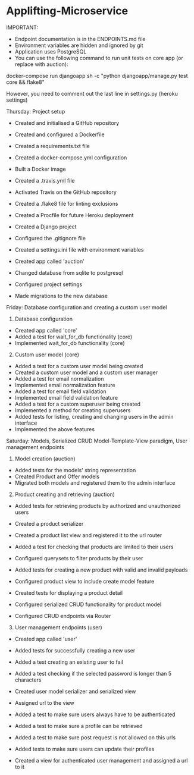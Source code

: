 # Applifting-Microservice

IMPORTANT:

- Endpoint documentation is in the ENDPOINTS.md file
- Environment variables are hidden and ignored by git
- Application uses PostgreSQL
- You can use the following command to run unit tests on core app (or replace with auction):

docker-compose run djangoapp sh -c "python djangoapp/manage.py test core && flake8"

However, you need to comment out the last line in settings.py (heroku settings)


Thursday: Project setup

- Created and initialised a GitHub repository
- Created and configured a Dockerfile
- Created a requirements.txt file
- Created a docker-compose.yml configuration
- Built a Docker image

- Created a .travis.yml file
- Activated Travis on the GitHub repository
- Created a .flake8 file for linting exclusions
- Created a Procfile for future Heroku deployment

- Created a Django project
- Configured the .gitignore file
- Created a settings.ini file with environment variables

- Created app called 'auction'
- Changed database from sqlite to postgresql
- Configured project settings
- Made migrations to the new database

Friday: Database configuration and creating a custom user model

1) Database configuration

- Created app called 'core'
- Added a test for wait_for_db functionality (core)
- Implemented wait_for_db functionality (core)

2) Custom user model (core)

- Added a test for a custom user model being created
- Created a custom user model and a custom user manager
- Added a test for email normalization
- Implemented email normalization feature
- Added a test for email field validation
- Implemented email field validation feature
- Added a test for a custom superuser being created
- Implemented a method for creating superusers
- Added tests for listing, creating and changing users in the admin interface
- Implemented the above features

Saturday: Models, Serialized CRUD Model-Template-View paradigm, User management endpoints

1) Model creation (auction)

- Added tests for the models' string representation
- Created Product and Offer models
- Migrated both models and registered them to the admin interface

2) Product creating and retrieving (auction)

- Added tests for retrieving products by authorized and unauthorized users
- Created a product serializer
- Created a product list view and registered it to the url router

- Added a test for checking that products are limited to their users
- Configured querysets to filter products by their user

- Added tests for creating a new product with valid and invalid payloads
- Configured product view to include create model feature

- Created tests for displaying a product detail
- Configured serialized CRUD functionality for product model

- Configured CRUD endpoints via Router

3) User management endpoints (user)

- Created app called 'user'
- Added tests for successfully creating a new user
- Added a test creating an existing user to fail
- Added a test checking if the selected password is longer than 5 characters
- Created user model serializer and serialized view
- Assigned url to the view

- Added a test to make sure users always have to be authenticated
- Added a test to make sure a profile can be retrieved
- Added a test to make sure post request is not allowed on this urls
- Added tests to make sure users can update their profiles
- Created a view for authenticated user management and assigned a url to it
